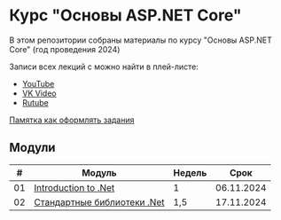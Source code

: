 # Курс "Основы ASP.NET Core"

В этом репозитории собраны материалы по курсу "Основы ASP.NET Core" (год проведения 2024)

Записи всех лекций с можно найти в плей-листе:
- [YouTube](https://www.youtube.com/playlist?list=PLEM3ZGqESlYR39lR6rj4y-suG-bMtUTSK)
- [VK Video](https://vk.com/video/playlist/871595788_2)
- [Rutube](https://rutube.ru/plst/660926)

[Памятка как оформлять задания](/docs/practices.md)


## Модули
|#|Модуль|Недель|Срок|
|--|--|--|--|
|01|[Introduction to .Net](/Modules/01.%20Introduction%20to%20.Net/index.md)| 1 |06.11.2024|
|02|[Стандартные библиотеки .Net](/Modules/02.%20Some%20standard%20libraries/index.md)| 1,5 |17.11.2024|